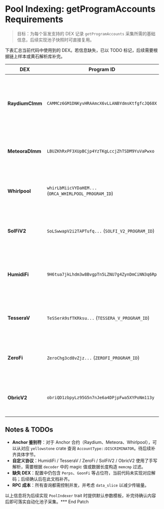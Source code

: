 # Pool Indexing: getProgramAccounts Requirements

> 目标：为每个盲发支持的 DEX 记录 `getProgramAccounts` 采集所需的基础信息，后续实现池子快照时可直接复用。

下表汇总当前代码中使用到的 DEX。若信息缺失，已以 TODO 标记，后续需要根据链上样本或黄石解析库补完。

| DEX            | Program ID | 账户类型/说明 | GPA 过滤建议 | 备注 |
|----------------|------------|----------------|---------------|------|
| **RaydiumClmm** | `CAMMCz6GM1DNKyvHRAAmcX6vLLANBYdmsKtfgfcJQ68X` | `PoolState`（`yellowstone_vixen_raydium_clmm_parser`） | 1. `owner = PROGRAM_ID`；<br>2. **待确认**：`PoolState` 的 8 字节鉴别符，可用于 `memcmp` offset `0`。 | 需要 tick array PDA 推导函数（已在 `decoder.rs` 中提供）。 |
| **MeteoraDlmm** | `LBUZKhRxPF3XUpBCjp4YzTKgLccjZhTSDM9YuVaPwxo` | `LbPair`（`yellowstone_vixen_meteora_parser`） | 1. `owner = PROGRAM_ID`；<br>2. **待确认**：`LbPair` 鉴别符。 | Bin array 扩展依赖 `active_id`，后续快照只需记录主 pair。 |
| **Whirlpool** | `whirLbMiicVYDaHEM...` (`ORCA_WHIRLPOOL_PROGRAM_ID`) | `Whirlpool` account | 1. `owner = PROGRAM_ID`；<br>2. **可选**：`Whirlpool` Anchor 鉴别符。 | 需要额外保留 `whirlpool` → oracle PDA 推导。 |
| **SolFiV2** | `SoLSwwapV2i2TAPTufq...` (`SOLFI_V2_PROGRAM_ID`) | 手工解析（参考 `solfi_v2::decoder`） | 1. `owner = PROGRAM_ID`；<br>2. **待确认**：数据长度或自定义标记。 | 非 Anchor，需要根据 decoder 中的 offset 解析。 |
| **HumidiFi** | `9H6tua7jkLhdm3w8BvgpTn5LZNU7g4ZynDmCiNN3q6Rp` | 配置账户（`ConfigAccount` 自行解析） | 1. `owner = PROGRAM_ID`；<br>2. **建议**：校验 `SWAP_ID_MASK` / mint mask，过滤噪声账户。 | 额外需通过 `getTokenAccountsByOwner(pool, Mint)` 找到 vault。 |
| **TesseraV** | `TeSSerA9sfTKRksu...` (`TESSERA_V_PROGRAM_ID`) | `PoolState`（decoder 自定义） | 1. `owner = PROGRAM_ID`；<br>2. **待确认**：池子账户的固定 header。 | 需要额外抓取 `clmm_state` / `strategy_config` 等 PDA。 |
| **ZeroFi** | `ZeroChg3cd8vZjz...` (`ZEROFI_PROGRAM_ID`) | `PoolState`（decoder 自定义） | 1. `owner = PROGRAM_ID`；<br>2. **待确认**：`ZERO_POOL_TAG` 或 8 字节鉴别符。 | 池子账户同时暴露 base/quote vault，可直接读取。 |
| **ObricV2** | `obriQD1zbpyLz95G5n7nJe6a4DPjpFwa5XYPoNm113y` | `TradingPair`（自定义结构） | 1. `owner = PROGRAM_ID`；<br>2. 可利用 `pair_state` 标志位过滤。 | 解析时需额外检查 Pyth price ID 归属（`PYTH_V2_PROGRAM_IDS`）。 |

## Notes & TODOs
- **Anchor 鉴别符**：对于 Anchor 合约（Raydium、Meteora、Whirlpool），可以从对应 `yellowstone` crate 查询 `AccountType::DISCRIMINATOR`。待后续补齐具体字节。
- **自定义协议**：HumidiFi / TesseraV / ZeroFi / SolFiV2 / ObricV2 使用了手写解析，需要根据 `decoder` 中的 magic 值或数据长度构造 `memcmp` 过滤。
- **缺失 DEX**：配置中仍包含 `Perps`、`GoonFi` 等占位符，当前代码未实现对应解码；后续确认后在此文档补齐。
- **RPC 成本**：所有查询都需控制并发，并考虑 `data_slice` 以减少传输量。

以上信息将为后续实现 `PoolIndexer` trait 时提供默认参数模板，补完待确认内容后即可落实自动化池子采集。*** End Patch
